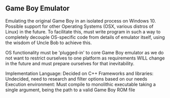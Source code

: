 ## Game Boy Emulator

Emulating the original Game Boy in an isolated process on Windows 10. Possible support for other Operating Systems (OSX, various distros of Linux) in the future. To facilitate this, must write program in such a way to completely decouple OS-specific code from details of emulator itself, using the wisdom of Uncle Bob to achieve this. 

OS functionality must be 'plugged-in' to core Game Boy emulator as we do not want to restrict ourselves to one platform as requirements WILL change in the future and must prepare ourselves for that inevitability.

Implementation Language: Decided on C++
Frameworks and libraries: Undecided, need to research and filter options based on our needs
Execution environment: Must compile to monolithic executable taking a single argument, being the path to a valid Game Boy ROM file